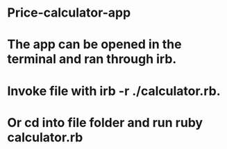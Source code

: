 # Price-calculator-app
# The app can be opened in the terminal and ran through irb.
# Invoke file with irb -r ./calculator.rb.
# Or cd into file folder and run ruby calculator.rb
